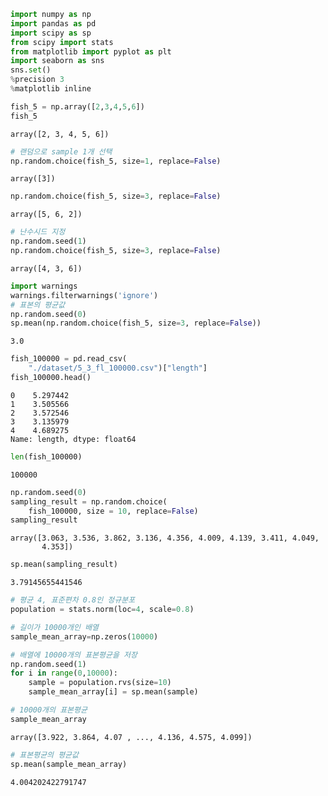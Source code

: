 ```python
import numpy as np
import pandas as pd
import scipy as sp
from scipy import stats
from matplotlib import pyplot as plt
import seaborn as sns
sns.set()
%precision 3
%matplotlib inline
```


```python
fish_5 = np.array([2,3,4,5,6])
fish_5
```




    array([2, 3, 4, 5, 6])




```python
# 랜덤으로 sample 1개 선택
np.random.choice(fish_5, size=1, replace=False)
```




    array([3])




```python
np.random.choice(fish_5, size=3, replace=False)
```




    array([5, 6, 2])




```python
# 난수시드 지정
np.random.seed(1)
np.random.choice(fish_5, size=3, replace=False)
```




    array([4, 3, 6])




```python
import warnings
warnings.filterwarnings('ignore')
# 표본의 평균값
np.random.seed(0)
sp.mean(np.random.choice(fish_5, size=3, replace=False))
```




    3.0




```python
fish_100000 = pd.read_csv(
    "./dataset/5_3_fl_100000.csv")["length"]
fish_100000.head()
```




    0    5.297442
    1    3.505566
    2    3.572546
    3    3.135979
    4    4.689275
    Name: length, dtype: float64




```python
len(fish_100000)
```




    100000




```python
np.random.seed(0)
sampling_result = np.random.choice(
    fish_100000, size = 10, replace=False)
sampling_result
```




    array([3.063, 3.536, 3.862, 3.136, 4.356, 4.009, 4.139, 3.411, 4.049,
           4.353])




```python
sp.mean(sampling_result)
```




    3.79145655441546




```python
# 평균 4, 표준편차 0.8인 정규분포
population = stats.norm(loc=4, scale=0.8)
```


```python
# 길이가 10000개인 배열
sample_mean_array=np.zeros(10000)
```


```python
# 배열에 10000개의 표본평균을 저장
np.random.seed(1)
for i in range(0,10000):
    sample = population.rvs(size=10)
    sample_mean_array[i] = sp.mean(sample)
```


```python
# 10000개의 표본평균
sample_mean_array
```




    array([3.922, 3.864, 4.07 , ..., 4.136, 4.575, 4.099])




```python
# 표본평균의 평균값
sp.mean(sample_mean_array)
```




    4.004202422791747


